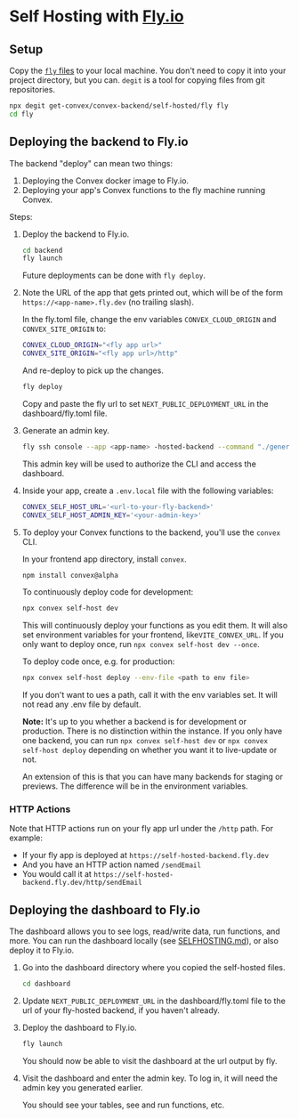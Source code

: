 # Self Hosting with [Fly.io](https://fly.io/)

## Setup

Copy the
[`fly` files](https://github.com/get-convex/convex-backend/tree/main/self-hosted/fly)
to your local machine. You don't need to copy it into your project directory,
but you can. `degit` is a tool for copying files from git repositories.

```sh
npx degit get-convex/convex-backend/self-hosted/fly fly
cd fly
```

## Deploying the backend to Fly.io

The backend "deploy" can mean two things:

1. Deploying the Convex docker image to Fly.io.
2. Deploying your app's Convex functions to the fly machine running Convex.

Steps:

1. Deploy the backend to Fly.io.

   ```sh
   cd backend
   fly launch
   ```

   Future deployments can be done with `fly deploy`.

2. Note the URL of the app that gets printed out, which will be of the form
   `https://<app-name>.fly.dev` (no trailing slash).

   In the fly.toml file, change the env variables `CONVEX_CLOUD_ORIGIN` and
   `CONVEX_SITE_ORIGIN` to:

   ```sh
   CONVEX_CLOUD_ORIGIN="<fly app url>"
   CONVEX_SITE_ORIGIN="<fly app url>/http"
   ```

   And re-deploy to pick up the changes.

   ```sh
   fly deploy
   ```

   Copy and paste the fly url to set `NEXT_PUBLIC_DEPLOYMENT_URL` in the
   dashboard/fly.toml file.

3. Generate an admin key.

   ```sh
   fly ssh console --app <app-name> -hosted-backend --command "./generate_admin_key.sh"
   ```

   This admin key will be used to authorize the CLI and access the dashboard.

4. Inside your app, create a `.env.local` file with the following variables:

   ```sh
   CONVEX_SELF_HOST_URL='<url-to-your-fly-backend>'
   CONVEX_SELF_HOST_ADMIN_KEY='<your-admin-key>'
   ```

5. To deploy your Convex functions to the backend, you'll use the `convex` CLI.

   In your frontend app directory, install `convex`.

   ```sh
   npm install convex@alpha
   ```

   To continuously deploy code for development:

   ```sh
   npx convex self-host dev
   ```

   This will continuously deploy your functions as you edit them. It will also
   set environment variables for your frontend, like`VITE_CONVEX_URL`. If you
   only want to deploy once, run `npx convex self-host dev --once`.

   To deploy code once, e.g. for production:

   ```sh
   npx convex self-host deploy --env-file <path to env file>
   ```

   If you don't want to ues a path, call it with the env variables set. It will
   not read any .env file by default.

   **Note:** It's up to you whether a backend is for development or production.
   There is no distinction within the instance. If you only have one backend,
   you can run `npx convex self-host dev` or `npx convex self-host deploy`
   depending on whether you want it to live-update or not.

   An extension of this is that you can have many backends for staging or
   previews. The difference will be in the environment variables.

### HTTP Actions

Note that HTTP actions run on your fly app url under the `/http` path. For
example:

- If your fly app is deployed at `https://self-hosted-backend.fly.dev`
- And you have an HTTP action named `/sendEmail`
- You would call it at `https://self-hosted-backend.fly.dev/http/sendEmail`

## Deploying the dashboard to Fly.io

The dashboard allows you to see logs, read/write data, run functions, and more.
You can run the dashboard locally (see [SELFHOSTING.md](SELFHOSTING.md)), or
also deploy it to Fly.io.

1. Go into the dashboard directory where you copied the self-hosted files.

   ```sh
   cd dashboard
   ```

2. Update `NEXT_PUBLIC_DEPLOYMENT_URL` in the dashboard/fly.toml file to the url
   of your fly-hosted backend, if you haven't already.

3. Deploy the dashboard to Fly.io.

   ```sh
   fly launch
   ```

   You should now be able to visit the dashboard at the url output by fly.

4. Visit the dashboard and enter the admin key. To log in, it will need the
   admin key you generated earlier.

   You should see your tables, see and run functions, etc.
